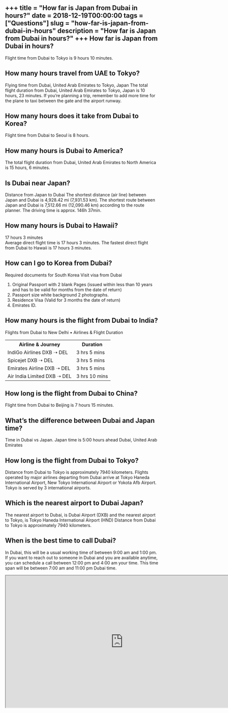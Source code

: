 +++
title = "How far is Japan from Dubai in hours?"
date = 2018-12-19T00:00:00
tags = ["Questions"]
slug = "how-far-is-japan-from-dubai-in-hours"
description = "How far is Japan from Dubai in hours?"
+++
How far is Japan from Dubai in hours?
-------------------------------------

Flight time from Dubai to Tokyo is 9 hours 10 minutes.

How many hours travel from UAE to Tokyo?
----------------------------------------

Flying time from Dubai, United Arab Emirates to Tokyo, Japan The total flight duration from Dubai, United Arab Emirates to Tokyo, Japan is 10 hours, 23 minutes. If you’re planning a trip, remember to add more time for the plane to taxi between the gate and the airport runway.

How many hours does it take from Dubai to Korea?
------------------------------------------------

Flight time from Dubai to Seoul is 8 hours.

How many hours is Dubai to America?
-----------------------------------

The total flight duration from Dubai, United Arab Emirates to North America is 15 hours, 6 minutes.

Is Dubai near Japan?
--------------------

Distance from Japan to Dubai The shortest distance (air line) between Japan and Dubai is 4,928.42 mi (7,931.53 km). The shortest route between Japan and Dubai is 7,512.66 mi (12,090.46 km) according to the route planner. The driving time is approx. 146h 37min.

How many hours is Dubai to Hawaii?
----------------------------------

17 hours 3 minutes  
Average direct flight time is 17 hours 3 minutes. The fastest direct flight from Dubai to Hawaii is 17 hours 3 minutes.

How can I go to Korea from Dubai?
---------------------------------

Required documents for South Korea Visit visa from Dubai

1. Original Passport with 2 blank Pages (issued within less than 10 years and has to be valid for months from the date of return)
2. Passport size white background 2 photographs.
3. Residence Visa (Valid for 3 months the date of return)
4. Emirates ID.

How many hours is the flight from Dubai to India?
-------------------------------------------------

Flights from Dubai to New Delhi • Airlines &amp; Flight Duration

<table><tr><th>Airline &amp; Journey</th><th>Duration</th></tr><tr><td>IndiGo Airlines DXB ➝ DEL</td><td>3 hrs 5 mins</td></tr><tr><td>Spicejet DXB ➝ DEL</td><td>3 hrs 5 mins</td></tr><tr><td>Emirates Airline DXB ➝ DEL</td><td>3 hrs 5 mins</td></tr><tr><td>Air India Limited DXB ➝ DEL</td><td>3 hrs 10 mins</td></tr></table>

How long is the flight from Dubai to China?
-------------------------------------------

Flight time from Dubai to Beijing is 7 hours 15 minutes.

What’s the difference between Dubai and Japan time?
---------------------------------------------------

Time in Dubai vs Japan. Japan time is 5:00 hours ahead Dubai, United Arab Emirates

How long is the flight from Dubai to Tokyo?
-------------------------------------------

Distance from Dubai to Tokyo is approximately 7940 kilometers. Flights operated by major airlines departing from Dubai arrive at Tokyo Haneda International Airport, New Tokyo International Airport or Yokota Afb Airport. Tokyo is served by 3 international airports.

Which is the nearest airport to Dubai Japan?
--------------------------------------------

The nearest airport to Dubai, is Dubai Airport (DXB) and the nearest airport to Tokyo, is Tokyo Haneda International Airport (HND) Distance from Dubai to Tokyo is approximately 7940 kilometers.

When is the best time to call Dubai?
------------------------------------

In Dubai, this will be a usual working time of between 9:00 am and 1:00 pm. If you want to reach out to someone in Dubai and you are available anytime, you can schedule a call between 12:00 pm and 4:00 am your time. This time span will be between 7:00 am and 11:00 pm Dubai time.

<iframe allow="accelerometer; autoplay; clipboard-write; encrypted-media; gyroscope; picture-in-picture" allowfullscreen="" class="__youtube_prefs__  epyt-is-override  no-lazyload" data-no-lazy="1" data-origheight="433" data-origwidth="770" data-skipgform_ajax_framebjll="" height="433" id="_ytid_70333" loading="lazy" src="https://www.youtube.com/embed/asjgN8a88DA?enablejsapi=1&autoplay=0&cc_load_policy=0&cc_lang_pref=&iv_load_policy=1&loop=0&modestbranding=0&rel=1&fs=1&playsinline=0&autohide=2&theme=dark&color=red&controls=1&" title="YouTube player" width="770"></iframe>